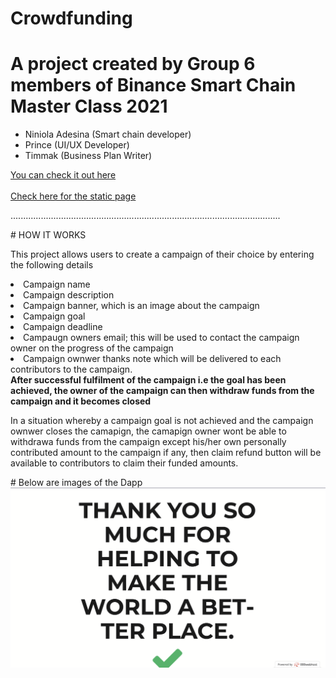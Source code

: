 # Crowdfunding
<h1>A project created by Group 6 members of Binance Smart Chain Master Class 2021</h1>
<ul>
  <li>Niniola Adesina (Smart chain developer)</li>
  <li>Prince (UI/UX Developer)</li>
  <li>Timmak (Business Plan Writer)</li>
</ul>
<a href="https://binance6.000webhostapp.com">You can check it out here</a>
<br>
<br>
  <a href="https://apesin.github.io/Crowdfunding/">Check here for the static page</a>
  <p>
...........................................................................................................
  </p>
#  HOW IT WORKS
<p>
  This project allows users to create a campaign of their choice by entering the following details
  <li>Campaign name</li>
  <li>Campaign description</li>
  <li>Campaign banner, which is an image about the campaign</li>
  <li>Campaign goal</li>
  <li>Campaign deadline</li>
  <li>Campaugn owners email; this will be used to contact the campaign owner on the progress of the campaign</li>
  <li>Campaign ownwer thanks note which will be delivered to each contributors to the campaign.</li>
  <b>After successful fulfilment of the campaign i.e the goal has been achieved, the owner of the campaign can then withdraw funds from the campaign and it becomes        closed</b>
  <p>In a situation whereby a campaign goal is not achieved and the campaign ownwer closes the camapign, the camapign owner wont be able to withdrawa funds from the campaign except his/her own personally contributed amount to the campaign if any, then claim refund button will be available to contributors to claim their funded amounts.</p>
  # Below are images of the Dapp
  <img src="https://github.com/Apesin/Crowdfunding/blob/main/screens/Screenshot%202021-04-16%20at%202.09.17%20PM.png">
